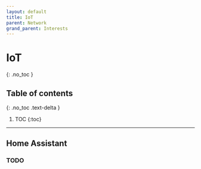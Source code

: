 ```yaml
---
layout: default
title: IoT
parent: Network
grand_parent: Interests
---
```


# IoT
{: .no_toc }

## Table of contents
{: .no_toc .text-delta }

1. TOC
{:toc}

---

## Home Assistant

### TODO 
